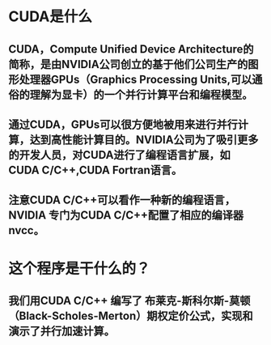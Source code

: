 # CUDA是什么
## CUDA，Compute Unified Device Architecture的简称，是由NVIDIA公司创立的基于他们公司生产的图形处理器GPUs（Graphics Processing Units,可以通俗的理解为显卡）的一个并行计算平台和编程模型。
## 通过CUDA，GPUs可以很方便地被用来进行并行计算，达到高性能计算目的。NVIDIA公司为了吸引更多的开发人员，对CUDA进行了编程语言扩展，如CUDA C/C++,CUDA Fortran语言。
## 注意CUDA C/C++可以看作一种新的编程语言，NVIDIA 专门为CUDA C/C++配置了相应的编译器nvcc。


# 这个程序是干什么的？
## 我们用CUDA C/C++ 编写了 布莱克-斯科尔斯-莫顿（Black-Scholes-Merton）期权定价公式，实现和演示了并行加速计算。
